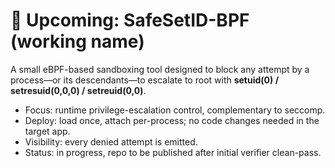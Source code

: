 # 🚧 Upcoming: SafeSetID-BPF (working name)

A small eBPF-based sandboxing tool designed to block any attempt by a process—or its descendants—to escalate to root with **setuid(0) / setresuid(0,0,0) / setreuid(0,0)**.

- Focus: runtime privilege-escalation control, complementary to seccomp.
- Deploy: load once, attach per-process; no code changes needed in the target app.
- Visibility: every denied attempt is emitted.
- Status: in progress, repo to be published after initial verifier clean-pass.
